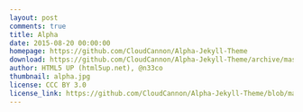 ```yaml
---
layout: post
comments: true
title: Alpha
date: 2015-08-20 00:00:00
homepage: https://github.com/CloudCannon/Alpha-Jekyll-Theme
download: https://github.com/CloudCannon/Alpha-Jekyll-Theme/archive/master.zip
author: HTML5 UP (html5up.net), @n33co
thumbnail: alpha.jpg
license: CCC BY 3.0
license_link: https://github.com/CloudCannon/Alpha-Jekyll-Theme/blob/master/LICENSE.txt
---
```

